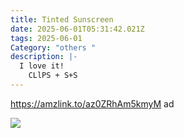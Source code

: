 ```yaml
---
title: Tinted Sunscreen
date: 2025-06-01T05:31:42.021Z
tags: 2025-06-01
Category: "others "
description: |-
  I love it! 
    CLlPS + S+S
---
```

https://amzlink.to/az0ZRhAm5kmyM  ad 

![](https://m.media-amazon.com/images/I/51p9V2c4XlL._SL1500_.jpg)

<!--EndFragment-->